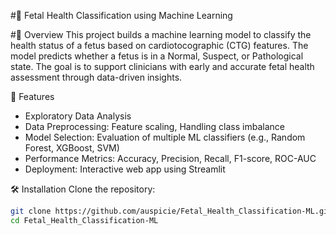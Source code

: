 #🧠 Fetal Health Classification using Machine Learning

#📌 Overview
This project builds a machine learning model to classify the health status of a fetus based on cardiotocographic (CTG) features. The model predicts whether a fetus is in a Normal, Suspect, or Pathological state. The goal is to support clinicians with early and accurate fetal health assessment through data-driven insights.

🚀 Features
- Exploratory Data Analysis
- Data Preprocessing: Feature scaling, Handling class imbalance
- Model Selection: Evaluation of multiple ML classifiers (e.g., Random Forest, XGBoost, SVM)
- Performance Metrics: Accuracy, Precision, Recall, F1-score, ROC-AUC
- Deployment: Interactive web app using Streamlit

🛠️ Installation
Clone the repository:

```bash
git clone https://github.com/auspicie/Fetal_Health_Classification-ML.git
cd Fetal_Health_Classification-ML
